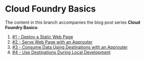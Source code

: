 # Cloud Foundry Basics

The content in this branch accompanies the blog post series **Cloud Foundry Basics**:

1. [#1 - Deploy a Static Web Page](https://blogs.sap.com/2022/06/10/sap-tech-bytes-deploy-a-static-web-page-cloud-foundry-basics-1/)
1. [#2 - Serve Web Page with an Approuter](https://blogs.sap.com/2022/06/17/sap-tech-bytes-serve-web-page-with-an-approuter-cloud-foundry-basics-2/)
1. [#3 - Consume Data Using Destinations with an Approuter](https://blogs.sap.com/2022/08/03/sap-tech-bytes-consume-data-using-destinations-with-an-approuter-cloud-foundry-basics-3/)
1. [#4 - Use Destinations During Local Development](https://blogs.sap.com/2023/02/14/sap-tech-bytes-using-destinations-during-local-development-cloud-foundry-basics-4/)
